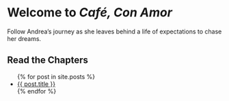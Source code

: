 <!-- Inject custom CSS -->
<link rel="stylesheet" href="{{ '/assets/css/custom.css' | relative_url }}">

# Welcome to *Café, Con Amor*

Follow Andrea’s journey as she leaves behind a life of expectations to chase her dreams.

## Read the Chapters
<ul>
  {% for post in site.posts %}
    <li><a href="{{ post.url }}">{{ post.title }}</a></li>
  {% endfor %}
</ul>
